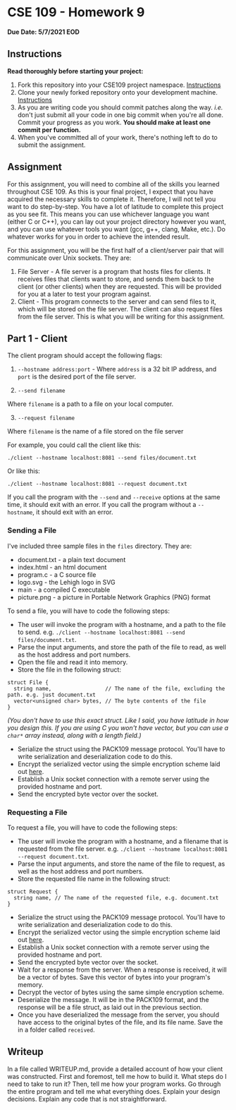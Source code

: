 # CSE 109 - Homework 9

**Due Date: 5/7/2021 EOD**

## Instructions

**Read thoroughly before starting your project:**

1. Fork this repository into your CSE109 project namespace. [Instructions](https://docs.gitlab.com/ee/workflow/forking_workflow.html#creating-a-fork)
2. Clone your newly forked repository onto your development machine. [Instructions](https://docs.gitlab.com/ee/gitlab-basics/start-using-git.html#clone-a-repository) 
3. As you are writing code you should commit patches along the way. *i.e.* don't just submit all your code in one big commit when you're all done. Commit your progress as you work. **You should make at least one commit per function.**
4. When you've committed all of your work, there's nothing left to do to submit the assignment.

## Assignment

For this assignment, you will need to combine all of the skills you learned throughout CSE 109. As this is your final project, I expect that you have acquired the necessary skills to complete it. Therefore, I will not tell you want to do step-by-step. You have a lot of latitude to complete this project as you see fit. This means you can use whichever language you want (either C or C++), you can lay out your project directory however you want, and you can use whatever tools you want (gcc, g++, clang, Make, etc.). Do whatever works for you in order to achieve the intended result.

For this assignment, you will be the first half of a client/server pair that will communicate over Unix sockets. They are:

1. File Server - A file server is a program that hosts files for clients. It receives files that clients want to store, and sends them back to the client (or other clients) when they are requested. This will be provided for you at a later to test your program against.
2. Client - This program connects to the server and can send files to it, which will be stored on the file server. The client can also request files from the file server. This is what you will be writing for this assignment.

## Part 1 - Client

The client program should accept the following flags:

1. `--hostname address:port` - Where `address` is a 32 bit IP address, and `port` is the desired port of the file server.

2. `--send filename`

Where `filename` is a path to a file on your local computer. 

3. `--request filename`

Where `filename` is the name of a file stored on the file server

For example, you could call the client like this:

```
./client --hostname localhost:8081 --send files/document.txt
```

Or like this:

```
./client --hostname localhost:8081 --request document.txt
```

If you call the program with the `--send` and `--receive` options at the same time, it should exit with an error. If you call the program without a `--hostname`, it should exit with an error.

### Sending a File

I've included three sample files in the `files` directory. They are:

- document.txt - a plain text document
- index.html - an html document
- program.c - a C source file
- logo.svg - the Lehigh logo in SVG
- main - a compiled C executable
- picture.png - a picture in Portable Network Graphics (PNG) format

To send a file, you will have to code the following steps:

- The user will invoke the program with a hostname, and a path to the file to send. e.g. `./client --hostname localhost:8081 --send files/document.txt`.
- Parse the input arguments, and store the path of the file to read, as well as the host address and port numbers.
- Open the file and read it into memory.
- Store the file in the following struct:

```
struct File {
  string name,                 // The name of the file, excluding the path. e.g. just document.txt
  vector<unsigned char> bytes, // The byte contents of the file
}
```

*(You don't have to use this exact struct. Like I said, you have latitude in how you design this. If you are using C you won't have vector, but you can use a `char*` array instead, along with a length field.)*

- Serialize the struct using the PACK109 message protocol. You'll have to write serialization and deserialization code to do this.
- Encrypt the serialized vector using the simple encryption scheme laid out [here](https://codeforwin.org/2018/05/10-cool-bitwise-operator-hacks-and-tricks.html).
- Establish a Unix socket connection with a remote server using the provided hostname and port.
- Send the encrypted byte vector over the socket.

### Requesting a File

To request a file, you will have to code the following steps:

- The user will invoke the program with a hostname, and a filename that is requested from the file server. e.g. `./client --hostname localhost:8081 --request document.txt`.
- Parse the input arguments, and store the name of the file to request, as well as the host address and port numbers.
- Store the requested file name in the following struct:
```
struct Request {
  string name, // The name of the requested file, e.g. document.txt
}
```
- Serialize the struct using the PACK109 message protocol. You'll have to write serialization and deserialization code to do this.
- Encrypt the serialized vector using the simple encryption scheme laid out [here](https://codeforwin.org/2018/05/10-cool-bitwise-operator-hacks-and-tricks.html).
- Establish a Unix socket connection with a remote server using the provided hostname and port.
- Send the encrypted byte vector over the socket.
- Wait for a response from the server. When a response is received, it will be a vector of bytes. Save this vector of bytes into your program's memory.
- Decrypt the vector of bytes using the same simple encryption scheme.
- Deserialize the message. It will be in the PACK109 format, and the response will be a file struct, as laid out in the previous section.
- Once you have deserialized the message from the server, you should have access to the original bytes of the file, and its file name. Save the  in a folder called `received`.

## Writeup

In a file called WRITEUP.md, provide a detailed account of how your client was constructed. First and foremost, tell me how to build it. What steps do I need to take to run it? Then, tell me how your program works. Go through the entire program and tell me what everything does. Explain your design decisions. Explain any code that is not straightforward. 